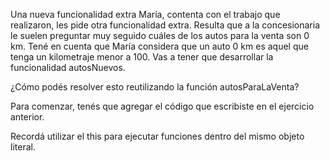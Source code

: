 Una nueva funcionalidad extra
María, contenta con el trabajo que realizaron, les pide otra funcionalidad extra. Resulta que a la concesionaria le suelen preguntar muy seguido cuáles de los autos para la venta son 0 km. Tené en cuenta que María considera que un auto 0 km es aquel que tenga un kilometraje menor a 100. Vas a tener que desarrollar la funcionalidad autosNuevos.

¿Cómo podés resolver esto reutilizando la función autosParaLaVenta?

Para comenzar, tenés que agregar el código que escribiste en el ejercicio anterior.

Recordá utilizar el this para ejecutar funciones dentro del mismo objeto literal.